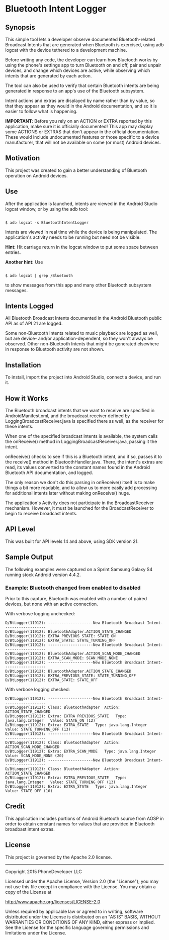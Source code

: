 # Bluetooth Intent Logger

## Synopsis

This simple tool lets a developer observe documented Bluetooth-related Broadcast Intents that are generated when Bluetooth is exercised, using adb logcat with the device tethered to a development machine.

Before writing any code, the developer can learn how Bluetooth works by using the phone's settings app to turn Bluetooth on and off, pair and unpair devices, and change which devices are active, while observing which intents that are generated by each action.

The tool can also be used to verify that certain Bluetooth intents are being generated in response to an app's use of the Bluetooth subsystem.

Intent actions and extras are displayed by name rather than by value, so that they appear as they would in the Android documentation, and so it is easier to follow what is happening.

**IMPORTANT**: Before you rely on an ACTION or EXTRA reported by this application, make sure it is officially documented! This app may display some ACTIONS or EXTRAS that don't appear in the official documentation. These would include undocumented features or those specific to a device manufacturer, that will not be available on some (or most) Android devices.

## Motivation

This project was created to gain a better understanding of Bluetooth operation on Android devices.

## Use

After the application is launched, intents are viewed in the Android Studio logcat window, or by using the adb tool:

<code>
$ adb logcat -s BluetoothIntentLogger
</code>

Intents are viewed in real time while the device is being manipulated. The application's activity needs to be running but need not be visible.

**Hint:** Hit carriage return in the logcat window to put some space between entries.

**Another hint:** Use

<code>
$ adb logcat | grep /Bluetooth
</code>

to show messages from this app and many other Bluetooth subsystem messages.

## Intents Logged

All Bluetooth Broadcast Intents documented in the Android Bluetooth public API as of API 21 are logged.

Some non-Bluetooth Intents related to music playback are logged as well, but are device- and/or application-dependent, so they won't always be observed. Other non-Bluetooth Intents that might be generated elsewhere in response to Bluetooth activity are not shown.

## Installation

To install, import the project into Android Studio, connect a device, and run it.

## How it Works

The Bluetooth broadcast intents that we want to receive are specified in AndroidManifest.xml, and the broadcast receiver defined by LoggingBroadcastReceiver.java is specified there as well, as the receiver for these intents.

When one of the specified broadcast intents is available, the system calls the onReceive() method in LoggingBroadcastReceiver.java, passing it the intent.

onReceive() checks to see if this is a Bluetooth intent, and if so, passes it to the receive() method in BluetoothHandler.java. There, the intent's extras are read, its values converted to the constant names found in the Android Bluetooth API documentation, and logged.

The only reason we don't do this parsing in onReceive() itself is to make things a bit more readable, and to allow us to more easily add processing for additional intents later without making onReceive() huge.

The application's Activity does not participate in the BroadcastReceiver mechanism. However, it must be launched for the BroadcastReceiver to begin to receive broadcast intents.

## API Level

This was built for API levels 14 and above, using SDK version 21.

## Sample Output

The following examples were captured on a Sprint Samsung Galaxy S4 running stock Android version 4.4.2.

### Example: Bluetooth changed from enabled to disabled

Prior to this capture, Bluetooth was enabled with a number of paired devices, but none with an active connection.

With verbose logging unchecked:

    D/BtLogger(11912): --------------------New Bluetooth Broadcast Intent-------------------
    D/BtLogger(11912): BluetoothAdapter.ACTION_STATE_CHANGED
    D/BtLogger(11912): EXTRA_PREVIOUS_STATE: STATE_ON
    D/BtLogger(11912): EXTRA_STATE: STATE_TURNING_OFF
    D/BtLogger(11912): --------------------New Bluetooth Broadcast Intent-------------------
    D/BtLogger(11912): BluetoothAdapter.ACTION_SCAN_MODE_CHANGED
    D/BtLogger(11912): EXTRA_SCAN_MODE: SCAN_MODE_NONE
    D/BtLogger(11912): --------------------New Bluetooth Broadcast Intent-------------------
    D/BtLogger(11912): BluetoothAdapter.ACTION_STATE_CHANGED
    D/BtLogger(11912): EXTRA_PREVIOUS_STATE: STATE_TURNING_OFF
    D/BtLogger(11912): EXTRA_STATE: STATE_OFF

With verbose logging checked:

    D/BtLogger(11912): --------------------New Bluetooth Broadcast Intent-------------------
    D/BtLogger(11912): Class: BluetoothAdapter  Action: ACTION_STATE_CHANGED
    D/BtLogger(11912): Extra: EXTRA_PREVIOUS_STATE   Type: java.lang.Integer   Value: STATE_ON (12)
    D/BtLogger(11912): Extra: EXTRA_STATE   Type: java.lang.Integer   Value: STATE_TURNING_OFF (13)
    D/BtLogger(11912): --------------------New Bluetooth Broadcast Intent-------------------
    D/BtLogger(11912): Class: BluetoothAdapter  Action: ACTION_SCAN_MODE_CHANGED
    D/BtLogger(11912): Extra: EXTRA_SCAN_MODE   Type: java.lang.Integer   Value: SCAN_MODE_NONE (20)
    D/BtLogger(11912): --------------------New Bluetooth Broadcast Intent-------------------
    D/BtLogger(11912): Class: BluetoothAdapter  Action: ACTION_STATE_CHANGED
    D/BtLogger(11912): Extra: EXTRA_PREVIOUS_STATE   Type: java.lang.Integer   Value: STATE_TURNING_OFF (13)
    D/BtLogger(11912): Extra: EXTRA_STATE   Type: java.lang.Integer   Value: STATE_OFF (10)

## Credit

This application includes portions of Android Bluetooth source from AOSP in order to obtain constant names for values that are provided in Bluetooth broadbast intent extras.

## License

This project is governed by the Apache 2.0 license.

----

Copyright 2015 PhoneDeveloper LLC

Licensed under the Apache License, Version 2.0 (the "License");
you may not use this file except in compliance with the License.
You may obtain a copy of the License at

http://www.apache.org/licenses/LICENSE-2.0

Unless required by applicable law or agreed to in writing, software distributed under the License is distributed on an "AS IS" BASIS, WITHOUT WARRANTIES OR CONDITIONS OF ANY KIND, either express or implied. See the License for the specific language governing permissions and limitations under the License.
